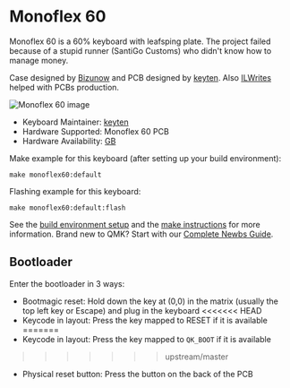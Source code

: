 # Monoflex 60

Monoflex 60 is a 60% keyboard with leafsping plate. The project failed because of a stupid runner (SantiGo Customs) who didn't know how to manage money.

Case designed by [Bizunow](https://github.com/Bizunow) and PCB designed by [keyten](https://github.com/key10iq). Also [ILWrites](https://github.com/pikeeb) helped with PCBs production.

![Monoflex 60 image](https://i.imgur.com/ip3J0y6l.jpeg)

* Keyboard Maintainer: [keyten](https://github.com/key10iq)
* Hardware Supported: Monoflex 60 PCB
* Hardware Availability: [GB](https://geekhack.org/index.php?topic=110738.0)

Make example for this keyboard (after setting up your build environment):

    make monoflex60:default
	
Flashing example for this keyboard:

    make monoflex60:default:flash

See the [build environment setup](https://docs.qmk.fm/#/getting_started_build_tools) and the [make instructions](https://docs.qmk.fm/#/getting_started_make_guide) for more information. Brand new to QMK? Start with our [Complete Newbs Guide](https://docs.qmk.fm/#/newbs).

## Bootloader 

Enter the bootloader in 3 ways:

* Bootmagic reset: Hold down the key at (0,0) in the matrix (usually the top left key or Escape) and plug in the keyboard
<<<<<<< HEAD
* Keycode in layout: Press the key mapped to RESET if it is available
=======
* Keycode in layout: Press the key mapped to `QK_BOOT` if it is available
>>>>>>> upstream/master
* Physical reset button: Press the button on the back of the PCB

